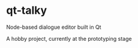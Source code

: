 # qt-talky
Node-based dialogue editor built in Qt

A hobby project, currently at the prototyping stage
